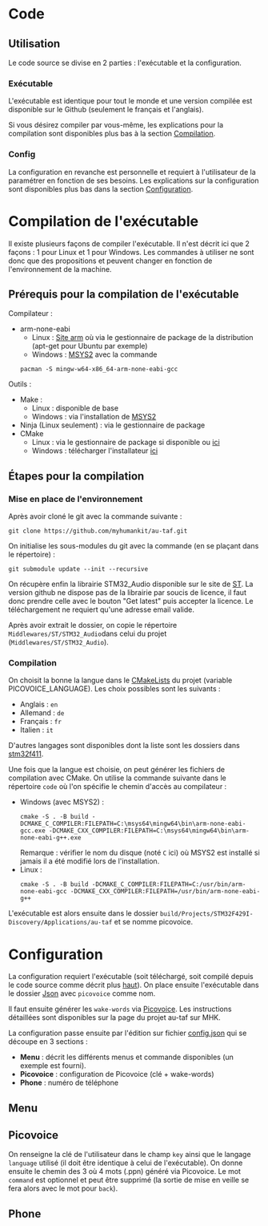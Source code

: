# Code

## Utilisation

Le code source se divise en 2 parties : l'exécutable et la configuration.

### **Exécutable**

L'exécutable est identique pour tout le monde et une version compilée est disponible sur le Github (seulement le français et l'anglais).

Si vous désirez compiler par vous-même, les explications pour la compilation sont disponibles plus bas à la section [Compilation](#compilation-de-lexécutable).

### **Config**

La configuration en revanche est personnelle et requiert à l'utilisateur de la paramétrer en fonction de ses besoins.
Les explications sur la configuration sont disponibles plus bas dans la section [Configuration](#configuration).


# Compilation de l'exécutable

Il existe plusieurs façons de compiler l'exécutable. Il n'est décrit ici que 2 façons : 1 pour Linux et 1 pour Windows. Les commandes à utiliser ne sont donc que des propositions et peuvent changer en fonction de l'environnement de la machine.

## Prérequis pour la compilation de l'exécutable

Compilateur :
- arm-none-eabi
    - Linux : [Site arm](https://developer.arm.com/downloads/-/arm-gnu-toolchain-downloads) où via le gestionnaire de package de la distribution (apt-get pour Ubuntu par exemple)
    - Windows : [MSYS2](https://www.msys2.org/) avec la commande
    ```
    pacman -S mingw-w64-x86_64-arm-none-eabi-gcc
    ```


Outils :
- Make :
    - Linux : disponible de base
    - Windows : via l'installation de [MSYS2](https://www.msys2.org/)
- Ninja (Linux seulement) : via le gestionnaire de package
- CMake
    -  Linux : via le gestionnaire de package si disponible ou [ici](https://cmake.org/download/)
    - Windows : télécharger l'installateur [ici](https://cmake.org/download/)

## Étapes pour la compilation

### Mise en place de l'environnement

Après avoir cloné le git avec la commande suivante :
```
git clone https://github.com/myhumankit/au-taf.git
```
On initialise les sous-modules du git avec la commande (en se plaçant dans le répertoire) :
```
git submodule update --init --recursive
```
On récupère enfin la librairie STM32_Audio disponible sur le site de [ST](https://www.st.com/en/embedded-software/stm32cubewb.html). La version github ne dispose pas de la librairie par soucis de licence, il faut donc prendre celle avec le bouton "Get latest" puis accepter la licence. Le téléchargement ne requiert qu'une adresse email valide.

Après avoir extrait le dossier, on copie le répertoire `Middlewares/ST/STM32_Audio`dans celui du projet (`Middlewares/ST/STM32_Audio`).

### Compilation

On choisit la bonne la langue dans le [CMakeLists](Projects/STM32F429I-Discovery/Applications/au-taf/CMakeLists.txt) du projet (variable PICOVOICE_LANGUAGE). Les choix possibles sont les suivants :
 * Anglais : `en`
 * Allemand : `de`
 * Français : `fr`
 * Italien : `it`

D'autres langages sont disponibles dont la liste sont les dossiers dans [stm32f411](/code/Modules/picovoice/sdk/mcu/lib/stm32f411/).

Une fois que la langue est choisie, on peut générer les fichiers de compilation avec CMake. On utilise la commande suivante dans le répertoire `code` où l'on spécifie le chemin d'accès au compilateur :

* Windows (avec MSYS2) :
    ```
    cmake -S . -B build -DCMAKE_C_COMPILER:FILEPATH=C:\msys64\mingw64\bin\arm-none-eabi-gcc.exe -DCMAKE_CXX_COMPILER:FILEPATH=C:\msys64\mingw64\bin\arm-none-eabi-g++.exe
    ```
    Remarque : vérifier le nom du disque (noté `C` ici) où MSYS2 est installé si jamais il a été modifié lors de l'installation.
* Linux :
    ```
    cmake -S . -B build -DCMAKE_C_COMPILER:FILEPATH=C:/usr/bin/arm-none-eabi-gcc -DCMAKE_CXX_COMPILER:FILEPATH=/usr/bin/arm-none-eabi-g++
    ```

L'exécutable est alors ensuite dans le dossier `build/Projects/STM32F429I-Discovery/Applications/au-taf` et se nomme picovoice.

# Configuration

La configuration requiert l'exécutable (soit téléchargé, soit compilé depuis le code source comme décrit plus [haut](#compilation)). On place ensuite l'exécutable dans le dossier [Json](/code/Json/) avec `picovoice` comme nom.

Il faut ensuite générer les `wake-words` via [Picovoice](https://console.picovoice.ai/). Les instructions détaillées sont disponibles sur la page du projet au-taf sur MHK.

La configuration passe ensuite par l'édition sur fichier [config.json](/code/Json/config.json) qui se découpe en 3 sections :

* **Menu** : décrit les différents menus et commande disponibles (un exemple est fourni).
* **Picovoice** : configuration de Picovoice (clé + wake-words)
* **Phone** : numéro de téléphone

## Menu

## Picovoice

On renseigne la clé de l'utilisateur dans le champ `key` ainsi que le langage `language` utilisé (il doit être identique à celui de l'exécutable). On donne ensuite le chemin des 3 où 4 mots (.ppn) généré via Picovoice. Le mot `command` est optionnel et peut être supprimé (la sortie de mise en veille se fera alors avec le mot pour `back`).

## Phone